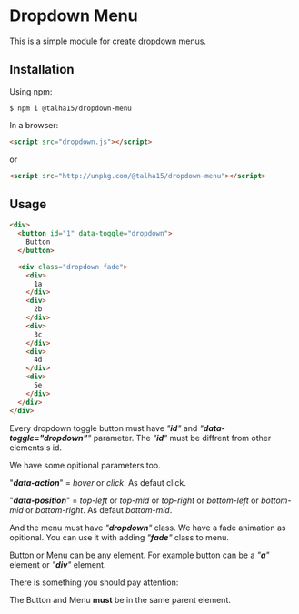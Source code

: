 # Dropdown Menu

This is a simple module for create dropdown menus.

## Installation

Using npm:

```shell
$ npm i @talha15/dropdown-menu
```

In a browser:

```html
<script src="dropdown.js"></script>
```

or

```html
<script src="http://unpkg.com/@talha15/dropdown-menu"></script>
```

## Usage

```html
<div>
  <button id="1" data-toggle="dropdown">
    Button
  </button>

  <div class="dropdown fade">
    <div>
      1a
    </div>
    <div>
      2b
    </div>
    <div>
      3c
    </div>
    <div>
      4d
    </div>
    <div>
      5e
    </div>
  </div>
</div>
```

Every dropdown toggle button must have _"**id**"_ and _"**data-toggle="dropdown"**"_ parameter. The _"**id**"_ must be diffrent from other elements's id.

We have some opitional parameters too.

"_**data-action**_" = _hover_ or _click_. As defaut click.

"_**data-position**_" = _top-left_ or _top-mid_ or _top-right_ or _bottom-left_ or _bottom-mid_ or _bottom-right_. As defaut _bottom-mid_.

And the menu must have _"**dropdown**"_ class. We have a fade animation as opitional. You can use it with adding _"**fade**"_ class to menu.

Button or Menu can be any element. For example button can be a _"**a**"_ element or _"**div**"_ element.

There is something you should pay attention:

The Button and Menu **must** be in the same parent element.
